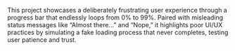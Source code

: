 This project showcases a deliberately frustrating user experience through a progress bar that endlessly loops from 0% to 99%. Paired with misleading status messages like “Almost there...” and “Nope,” it highlights poor UI/UX practices by simulating a fake loading process that never completes, testing user patience and trust.
